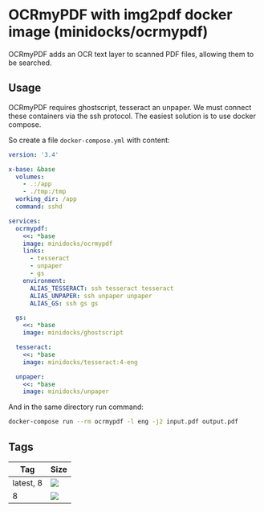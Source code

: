 OCRmyPDF with img2pdf docker image (minidocks/ocrmypdf)
=======================================================

OCRmyPDF adds an OCR text layer to scanned PDF files, allowing them to be searched.

Usage
-----

OCRmyPDF requires ghostscript, tesseract an unpaper. We must connect these containers via the ssh protocol.
The easiest solution is to use docker compose.

So create a file `docker-compose.yml` with content:
```yaml
version: '3.4'

x-base: &base
  volumes:
    - .:/app
    - ./tmp:/tmp
  working_dir: /app
  command: sshd

services:
  ocrmypdf:
    <<: *base
    image: minidocks/ocrmypdf
    links:
      - tesseract
      - unpaper
      - gs
    environment:
      ALIAS_TESSERACT: ssh tesseract tesseract
      ALIAS_UNPAPER: ssh unpaper unpaper
      ALIAS_GS: ssh gs gs

  gs:
    <<: *base
    image: minidocks/ghostscript

  tesseract:
    <<: *base
    image: minidocks/tesseract:4-eng

  unpaper:
    <<: *base
    image: minidocks/unpaper
```

And in the same directory run command:
```bash
docker-compose run --rm ocrmypdf -l eng -j2 input.pdf output.pdf
```

Tags
----

 Tag         | Size
 ---         | ----
 latest, 8   | [![](https://images.microbadger.com/badges/image/minidocks/ocrmypdf.svg)](https://microbadger.com/images/minidocks/ocrmypdf)
 8           | [![](https://images.microbadger.com/badges/image/minidocks/ocrmypdf:8.svg)](https://microbadger.com/images/minidocks/ocrmypdf:8)
